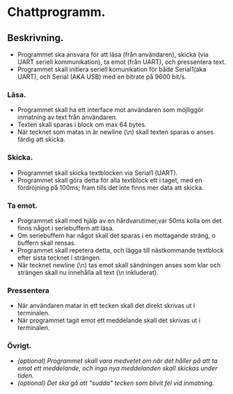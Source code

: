 # Chattprogramm.

## Beskrivning.
* Programmet ska ansvara för att läsa (från användaren), skicka (via UART seriell kommunikation), ta emot (från UART), och pressentera text.
* Programmet skall initiera seriell komunikation för både Serial1(aka UART), och Serial (AKA USB) med en bitrate på 9600 bit/s.

### Läsa.
* Programmet skall ha ett interface mot användaren som möjliggör inmatning av text från användaren.
* Texten skall sparas i block om max 64 bytes.
* När tecknet som matas in är newline (\n) skall texten sparas o anses färdig att skicka.

### Skicka.
* Programmet skall skicka textblocken via Serial1 (UART).
* Programmet skall göra detta för alla textblock ett i taget, med en fördröjning på 100ms; fram tills det inte finns mer data att skicka.

### Ta emot.
* Programmet skall med hjälp av en hårdvarutimer,var 50ms kolla om det finns något i seriebuffern att läsa.
* Om seriebuffern har något skall det sparas i en mottagande sträng, o buffern skall rensas.
* Programmet skall repetera detta, och lägga till nästkommande textblock efter sista tecknet i strängen.
* När tecknet newline (\n) tas emot skall sändningen anses som klar och strängen skall nu innehålla all text (\n inkluderat).

### Pressentera
* När användaren matar in ett tecken skall det direkt skrivas ut i terminalen.
* När programmet tagit emot ett meddelande skall det skrivas ut i terminalen.

### Övrigt.
* *(optional) Programmet skall vara medvetet om när det håller på att ta emot ett meddelande, och inga nya meddelanden skall skickas under tiden.*
* *(optional) Det ska gå att "sudda" tecken som blivit fel vid inmatning.*





